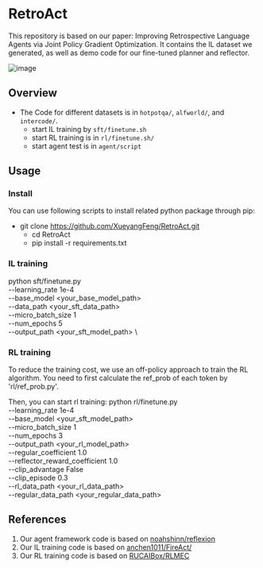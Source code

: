 # RetroAct
This repository is based on our paper: Improving Retrospective Language Agents via Joint Policy Gradient Optimization. It contains the IL dataset we generated, as well as demo code for our fine-tuned planner and reflector.

![image](https://github.com/XueyangFeng/RetroAct/assets/58109619/2ea43cdb-105d-4e5e-aeec-79270db8f0d7)

## Overview
- The Code for different datasets is in `hotpotqa/`, `alfworld/`, and `intercode/`.
  - start IL training by `sft/finetune.sh`
  - start RL training is in `rl/finetune.sh/`
  - start agent test is in `agent/script`
 
## Usage
### Install
You can use following scripts to install related python package through pip:
- git clone https://github.com/XueyangFeng/RetroAct.git
  - cd RetroAct
  - pip install -r requirements.txt

### IL training
python sft/finetune.py \
    --learning_rate 1e-4 \
    --base_model <your_base_model_path> \
    --data_path <your_sft_data_path> \
    --micro_batch_size 1 \
    --num_epochs 5 \
    --output_path <your_sft_model_path> \

### RL training
To reduce the training cost, we use an off-policy approach to train the RL algorithm. You need to first calculate the ref_prob of each token by 'rl/ref_prob.py'.

Then, you can start rl training:
python rl/finetune.py \
    --learning_rate 1e-4 \
    --base_model <your_sft_model_path> \
    --micro_batch_size 1 \
    --num_epochs 3 \
    --output_path <your_rl_model_path> \
    --regular_coefficient 1.0 \
    --reflector_reward_coefficient 1.0 \
    --clip_advantage False \
    --clip_episode 0.3  \
    --rl_data_path <your_rl_data_path> \
    --regular_data_path <your_regular_data_path>


## References
1. Our agent framework code is based on [noahshinn/reflexion](https://github.com/noahshinn/reflexion)
2. Our IL training code is based on [anchen1011/FireAct/](https://github.com/anchen1011/FireAct/)
4. Our RL training code is based on [RUCAIBox/RLMEC](https://github.com/RUCAIBox/RLMEC)
